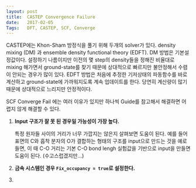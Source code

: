 ```yaml
---
layout: post
title:  CASTEP Convergence Failure
date:   2017-02-05
Tags:   DFT, CASTEP, SCF, Converge
---
```


CASTEP에는 Khon-Sham 방정식을 풀기 위해 두개의 solver가 있다. density mixing (DM) 과 ensemble density functional theory (EDFT). DM 방법은 기본설정값이다. 설정하기 나름이지만 이전의 몇 step의 density들을 정해진 비율대로 mixing 해가면서 ground-state를 찾기 때문에 상대적으로 빠르지만 불안정해서 수렴이 안되는 경우가 많이 있다. EDFT 방법은 처음에 추정한 기저상태의 파동함수를 바로 계산하고 ground-state에 가까워지도록 계속 업데이트를 한다. 당연히 계산량이 많기 때문에 상대적으로 느리지만 안정적이다.

SCF Converge Fail 에는 여러 이유가 있지만 하나씩 Guide를 참고해서 해결하면 어렵지 않게 해결할 수 있다.

1. **Input 구조가 잘 못 된 경우일 가능성이 가장 높다.**

	특정 원자들 사이의 거리가 너무 가깝지는 않은지 살펴보면 도움이 된다. 예를 들어 표면의 C와 흡착 분자의 O가 결합하는 형태의 구조를 input으로 만드는 것을 예로 들면, 이 때 C-O 거리는 기본 C-O bond lengh 실험값을 기반으로 input을 만들면 도움이 된다. (수고스럽겠지만...)

1. **금속 시스템인 경우 `Fix_occupancy = true`로 설정한다.**
1. 